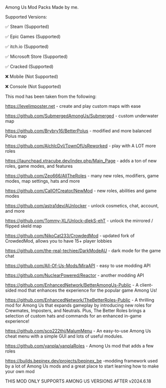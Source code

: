 Among Us Mod Packs Made by me.

Supported Versions:

✅ Steam (Supported)

✅ Epic Games (Supported)

✅ itch.io (Supported)

✅ Microsoft Store (Supported)

✅ Cracked (Supported)

❌ Mobile (Not Supported)

❌ Console (Not Supported)

This mod has been taken from the following:

https://levelimposter.net - create and play custom maps with ease

https://github.com/SubmergedAmongUs/Submerged - custom underwater map

https://github.com/Brybry16/BetterPolus - modified and more balanced Polus map

https://github.com/AlchlcDvl/TownOfUsReworked - play with A LOT more roles

https://launchpad.xtracube.dev/index.php/Main_Page - adds a ton of new roles, game modes, and features

https://github.com/Zeo666/AllTheRoles - many new roles, modifiers, game modes, map settings, hats and more

https://github.com/CallOfCreator/NewMod - new roles, abilities and game modes

https://github.com/astra1dev/AUnlocker - unlock cosmetics, chat, account, and more

https://github.com/Tommy-XL/Unlock-dlekS-ehT - unlock the mirrored / flipped skeld map

https://github.com/NikoCat233/CrowdedMod - updated fork of CrowdedMod, allows you to have 15+ player lobbies

https://github.com/the-real-techiee/DarkModeAU - dark mode for the game chat

https://github.com/All-Of-Us-Mods/MiraAPI - easy to use modding API

https://github.com/NuclearPowered/Reactor - another modding API

https://github.com/EnhancedNetwork/BetterAmongUs-Public - A client-sided mod that enhances the experience for the popular game Among Us!

https://github.com/EnhancedNetwork/TheBetterRoles-Public - A thrilling mod for Among Us that expands gameplay by introducing new roles for Crewmates, Imposters, and Neutrals. Plus, The Better Roles brings a selection of custom hats and commands for an enhanced in-game experience!

https://github.com/scp222thj/MalumMenu - An easy-to-use Among Us cheat menu with a simple GUI and lots of useful modules.

https://github.com/yanpla/yanplaRoles - Among Us mod that adds a few roles

https://builds.bepinex.dev/projects/bepinex_be -modding framework used by a lot of Among Us mods and a great place to start learning how to make your own mod 

THIS MOD ONLY SUPPORTS AMONG US VERSIONS AFTER v2024.6.18
